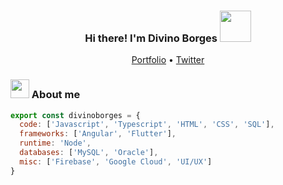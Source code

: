 <h3 align="center">Hi there! I'm Divino Borges <img src="https://camo.githubusercontent.com/40dff491d4e8123af55298ef908faedb66c463e5/68747470733a2f2f6d656469612e67697068792e636f6d2f6d656469612f57556c706c634d704f43456d5447427442572f67697068792e676966" width="50"/></h3>
<p align="center">
  <a href="https://linktr.ee/divinofilho" target="_blank">Portfolio</a> •
  <a href="https://twitter.com/divinobfilho">Twitter</a><br>
  
</p>

### <img src="https://media.giphy.com/media/26n7b7PjSOZJwVCmY/giphy.gif" width="30" /> About me 

```javascript
export const divinoborges = {
  code: ['Javascript', 'Typescript', 'HTML', 'CSS', 'SQL'],
  frameworks: ['Angular', 'Flutter'],
  runtime: 'Node',
  databases: ['MySQL', 'Oracle'],
  misc: ['Firebase', 'Google Cloud', 'UI/UX']
}
```
